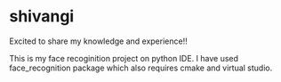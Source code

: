 # shivangi
Excited to share my knowledge and experience!!

This is my face recoginition project on python IDE.
I have used face_recognition package which also requires cmake and virtual studio.

